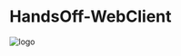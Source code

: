 # HandsOff-WebClient
![logo](https://raw.githubusercontent.com/GShwartz/HandsOff-WEB/main/src02-connected_stations.JPG) <br />
